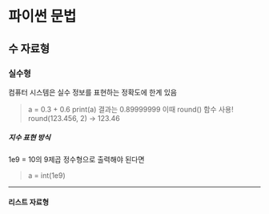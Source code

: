 # 파이썬 문법
## 수 자료형
### 실수형
컴퓨터 시스템은 실수 정보를 표현하는 정확도에 한계 있음

> a = 0.3 + 0.6
> print(a)
> 결과는 0.89999999
이때 round() 함수 사용!
> round(123.456, 2) -> 123.46
##### 지수 표현 방식
1e9 = 10의 9제곱
정수형으로 출력해야 된다면
> a = int(1e9)
- - - 
#### 리스트 자료형
